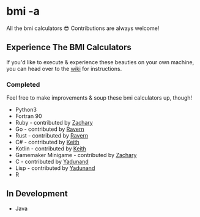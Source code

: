 # bmi -a
All the bmi calculators 😎 Contributions are always welcome!

## Experience The BMI Calculators
If you'd like to execute & experience these beauties on your own machine, you can head over to the [wiki](https://github.com/shleen/bmi-a/wiki) for instructions.

### Completed
Feel free to make improvements & soup these bmi calculators up, though!

- Python3
- Fortran 90
- Ruby - contributed by [Zachary](https://github.com/zacharytay1994)
- Go - contributed by [Ravern](https://github.com/ravernkoh)
- Rust - contributed by [Ravern](https://github.com/ravernkoh)
- C# - contributed by [Keith](https://github.com/Kaioru)
- Kotlin - contributed by [Keith](https://github.com/Kaioru)
- Gamemaker Minigame - contributed by [Zachary](https://github.com/zacharytay1994)
- C - contributed by [Yadunand](https://github.com/yadunut)
- Lisp - contributed by [Yadunand](https://github.com/yadunut)
- R

## In Development
- Java

